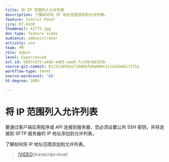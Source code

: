 ```yaml
---
title: 将 IP 范围列入允许列表
description: 了解如何将 IP 地址范围添加到允许列表。
feature: Control Panel
jira: KT-6430
thumbnail: 41775.jpg
doc-type: feature video
audience: administrator
activity: use
team: PM
role: Admin
level: Experienced
exl-id: bb07c575-a4db-4485-aae8-7c249c8d183b
source-git-commit: 81c5210502e719d6dfe0a000c511e3da4b17275a
workflow-type: tm+mt
source-wordcount: '68'
ht-degree: 100%

---
```


# 将 IP 范围列入允许列表

要通过客户端应用程序或 API 连接到服务器，您必须设置公共 SSH 密钥，并将连接到 SFTP 服务器的 IP 地址添加到允许列表。

了解如何将 IP 地址范围添加到允许列表。

>[!VIDEO](https://video.tv.adobe.com/v/41775?learn=on){transcript=true}

